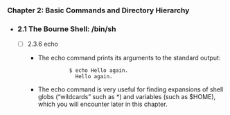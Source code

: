 
### Chapter 2: Basic Commands and Directory Hierarchy

- ### 2.1 The Bourne Shell: /bin/sh

    - [ ] 2.3.6 echo
        - The echo command prints its arguments to the standard output:

            
                        $ echo Hello again.
                          Hello again.
        - The echo command is very useful for finding expansions of shell globs (“wildcards” such as *) and variables (such as $HOME), which you will encounter later in this chapter.
